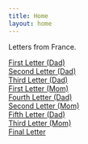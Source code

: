 ```yaml
---
title: Home
layout: home
---
```


Letters from France.

[First Letter (Dad)](https://france.iancrosby.ca/docs/Dad-First.html)  
[Second Letter (Dad)](https://france.iancrosby.ca/docs/Dad-second.html)  
[Third Letter (Dad)](https://france.iancrosby.ca/docs/Dad-third.html)  
[First Letter (Mom)](https://france.iancrosby.ca/docs/Mom-first.html)  
[Fourth Letter (Dad)](https://france.iancrosby.ca/docs/Dad-fourth.html)  
[Second Letter (Mom)](https://france.iancrosby.ca/docs/Mom-second.html)  
[Fifth Letter (Dad)](https://france.iancrosby.ca/docs/Dad-fifth.html)  
[Third Letter (Mom)](https://france.iancrosby.ca/docs/Mom-third.html)  
[Final Letter](https://france.iancrosby.ca/docs/Final.html)

[Just the Docs]: https://just-the-docs.github.io/just-the-docs/
[GitHub Pages]: https://docs.github.com/en/pages
[README]: https://github.com/just-the-docs/just-the-docs-template/blob/main/README.md
[Jekyll]: https://jekyllrb.com
[GitHub Pages / Actions workflow]: https://github.blog/changelog/2022-07-27-github-pages-custom-github-actions-workflows-beta/
[use this template]: https://github.com/just-the-docs/just-the-docs-template/generate
